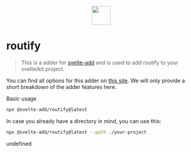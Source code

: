 
<p align="center">
    <img src="https://svelte-add.com/adder/routify/logo.svg" height="50" />
</p>

# routify

> This is a adder for [svelte-add](https://svelte-add.com) and is used to add routify to your svelte/kit project.

You can find all options for this adder on [this site](https://svelte-add.com/adder/routify). We will only provide a short breakdown of the adder features here.

Basic usage
```sh
npx @svelte-add/routify@latest
```

In case you already have a directory in mind, you can use this:
```sh
npx @svelte-add/routify@latest --path ./your-project
```

undefined
